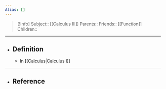 ```yaml
---
Alias: []
---
```

> [!Info]
> Subject:: [[Calculus III]]
> Parents:: 
> Friends:: [[Function]]
> Children:: 
---
- ## Definition
	- In [[Calculus|Calculus I]]  
---
- ## Reference